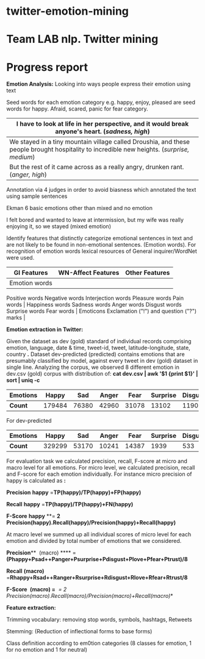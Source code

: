 # twitter-emotion-mining

# Team LAB nlp. Twitter mining

# Progress report

**Emotion Analysis:** Looking into ways people express their emotion using text

Seed words for each emotion category e.g. happy, enjoy, pleased are seed words for happy. Afraid, scared, panic for fear category.

| I have to look at life in her perspective, and it would break anyone&#39;s heart.  (_sadness, high_) |
| --- |
| We stayed in a tiny mountain village called Droushia, and these people brought hospitality to incredible new heights. (_surprise, medium_) |
| But the rest of it came across as a really angry, drunken rant. (_anger, high_) |

Annotation via 4 judges in order to avoid biasness which annotated the text using sample sentences

Ekman 6 basic emotions other than mixed and no emotion

I felt bored and wanted to leave at intermission, but my wife was really enjoying it, so we stayed (mixed emotion)

Identify features that distinctly categorize emotional sentences in text and are not likely to be found in non-emotional sentences. (Emotion words). For recognition of emotion words lexical resources of General inquirer/WordNet were used.

| GI Features | WN-Affect Features | Other Features |
| --- | --- | --- |
| Emotion words
Positive words
Negative words
Interjection words
Pleasure words
Pain words | Happiness words
Sadness words
Anger words
Disgust words
Surprise words
Fear words | Emoticons
Exclamation (&quot;!&quot;) and
question (&quot;?&quot;) marks |

**Emotion extraction in Twitter:**

Given the dataset as dev (gold) standard of individual records comprising emotion, language, date &amp; time, tweet-id, tweet, latitude-longitude, state, country **.**
Dataset dev-predicted (predicted) contains emotions that are presumably classified by model, against every tweet in dev (gold) dataset in single line.
Analyzing the corpus, we observed 8 different emotion in dev.csv (gold) corpus with distribution of:
**cat dev.csv | awk &#39;$1 {print $1}&#39; | sort | uniq -c**

| **Emotions** | Happy | Sad | Anger | Fear | Surprise | Disgust | Trust | Love |
| --- | --- | --- | --- | --- | --- | --- | --- | --- |
| **Count** | 179484 | 76380 | 42960 | 31078 | 13102 | 1190 | 757 | 66128 |

For dev-predicted

| **Emotions** | Happy | Sad | Anger | Fear | Surprise | Disgust | Trust | Love |
| --- | --- | --- | --- | --- | --- | --- | --- | --- |
| **Count** | 329299 | 53170 | 10241 | 14387 | 1939 | 533 | 1050 | 460 |

For evaluation task we calculated precision, recall, F-score at micro and macro level for all emotions. For micro level, we calculated precision, recall and F-score for each emotion individually.
For instance micro precision of happy is calculated as **:**

**Precision**  **­happy** ­=**TP(happy)/TP(happy)+FP(happy)**

**Recall**  **­happy** ­=**TP(happy)/TP(happy)+FN(happy)**

**­F-Score**  **­happy**  **­= **2 Precision(happy).Recall(happy)/Precision(happy)+Recall(happy)**

At macro level we summed up all individual scores of micro level for each emotion and divided by total number of emotions that we considered.

**Precision**** ­ (macro) **** =**(Phappy+Psad++Panger+Psurprise+Pdisgust+Plove+Pfear+Ptrust)/8**

**Recall** **(macro)**  =**Rhappy+Rsad++Ranger+Rsurprise+Rdisgust+Rlove+Rfear+Rtrust/8**

**F-Score** **­ (macro) =**  **­ = 2* Precision(macro).Recall(macro)/Precision(macro)+Recall(macro)**

**Feature extraction:**

Trimming vocabulary: removing stop words, symbols, hashtags, Retweets

Stemming:  (Reduction of inflectional forms to base forms)

Class definition according to em0tion categories
 (8 classes for emotion, 1 for no emotion and 1 for neutral) 
